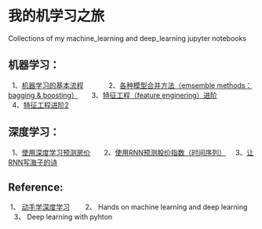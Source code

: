# 我的机学习之旅
Collections of my machine_learning and deep_learning jupyter notebooks  


## 机器学习：  
   1、[机器学习的基本流程](https://nbviewer.jupyter.org/github/superjcd/machine_learning-and-deep_learning/blob/master/Full_Project_Process.ipynb)            
   2、[各种模型合并方法（emsemble methods：bagging & boosting）](https://nbviewer.jupyter.org/github/superjcd/machine_learning-and-deep_learning/blob/master/Ensemble%20methods.ipynb)         
   3、[特征工程（feature enginering）进阶](https://nbviewer.jupyter.org/github/superjcd/machine_learning-and-deep_learning/blob/master/Advanced%20feature%20engineering%20.ipynb)    
   4、[特征工程进阶2](https://nbviewer.jupyter.org/github/superjcd/machine_learning-and-deep_learning/blob/master/Advance%20feature%20engineering2.ipynb)  


## 深度学习：  
   1、[使用深度学习预测房价](https://nbviewer.jupyter.org/github/superjcd/machine_learning-and-deep_learning/blob/master/A%20glimpse%20of%20deep%20learning%28Regression%29.ipynb)          
   2、[使用RNN预测股价指数（时间序列）](https://nbviewer.jupyter.org/github/superjcd/machine_learning-and-deep_learning/blob/master/Predict%20time_series%20data%20with%20keras%28RNN%29.ipynb)       
   3、[让RNN写海子的诗](https://nbviewer.jupyter.org/github/superjcd/machine_learning-and-deep_learning/blob/master/Let%20RNN%28GRU%29%20write%20a%20poem.ipynb)      


## Reference:     
  1、 [动手学深度学习](http://zh.gluon.ai/index.html)        
  2、 Hands on machine learning and deep learning         
  3、 Deep learning with pyhton           

  
